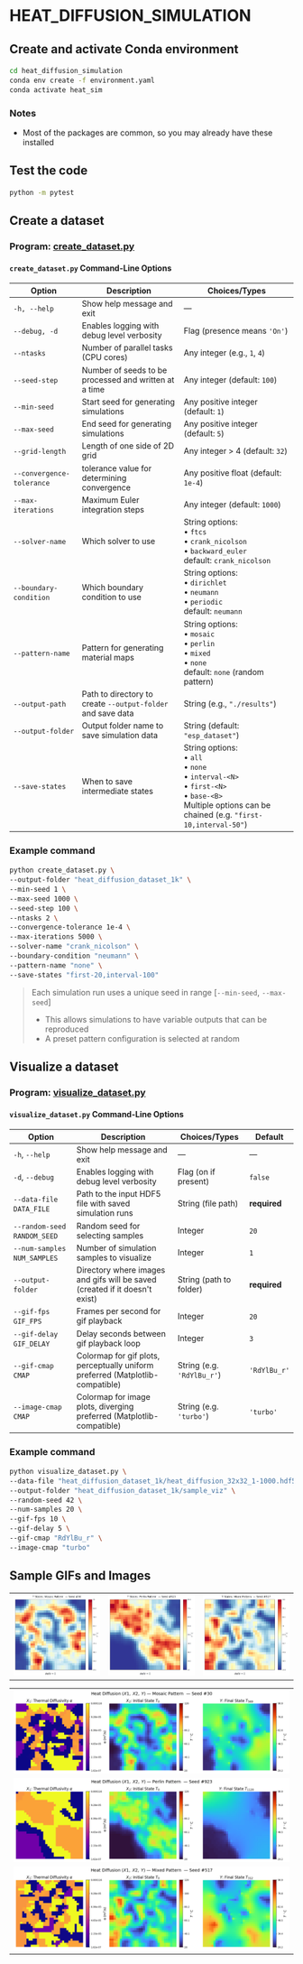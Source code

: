 # HEAT_DIFFUSION_SIMULATION

## Create and activate Conda environment

```bash
cd heat_diffusion_simulation
conda env create -f environment.yaml
conda activate heat_sim
```

### Notes
- Most of the packages are common, so you may already have these installed


## Test the code

```bash
python -m pytest
```

## Create a dataset

### Program: [create_dataset.py](./create_dataset.py)

#### `create_dataset.py` Command-Line Options

| Option                                | Description                                                        | Choices/Types                                                                              |
|---------------------------------------|--------------------------------------------------------------------|--------------------------------------------------------------------------------------------|
| `-h, --help`                          | Show help message and exit                                         | —                                                                                          |
| `--debug, -d`                         | Enables logging with debug level verbosity                         | Flag (presence means `'On'`)                                                               |
| `--ntasks`                            | Number of parallel tasks (CPU cores)                               | Any integer (e.g., `1`, `4`)                                                               |
| `--seed-step`                         | Number of seeds to be processed and written at a time              | Any integer (default: `100`)                                                               |
| `--min-seed`                          | Start seed for generating simulations                              | Any positive integer (default: `1`)                                                        |
| `--max-seed`                          | End seed for generating simulations                                | Any positive integer (default: `5`)                                                        |
| `--grid-length`                       | Length of one side of 2D grid                                      | Any integer > 4 (default: `32`)                                                            |
| `--convergence-tolerance`             | tolerance value for determining convergence                        | Any positive float (default: `1e-4`)                                                              |
| `--max-iterations`                    | Maximum Euler integration steps                                    | Any integer (default: `1000`)                                                              |
| `--solver-name`                       | Which solver to use                                                | String options:<br>• `ftcs`<br>• `crank_nicolson`<br>• `backward_euler`<br>default: `crank_nicolson`                  |
| `--boundary-condition`                | Which boundary condition to use                                    | String options:<br>• `dirichlet`<br>• `neumann`<br>• `periodic`<br>default: `neumann`                                    |
| `--pattern-name`                      | Pattern for generating material maps                               | String options:<br>• `mosaic` <br>• `perlin` <br>• `mixed` <br>• `none` <br>default: `none` (random pattern)                            |
| `--output-path`                       | Path to directory to create `--output-folder` and save data        | String (e.g., `"./results"`)                                                               |
| `--output-folder`                     | Output folder name to save simulation data                         | String (default: `"esp_dataset"`)                                                          |
| `--save-states`                       | When to save intermediate states                                   | String options:<br>• `all`<br>• `none`<br>• `interval-<N>`<br>• `first-<N>`<br>• `base-<B>`<br>Multiple options can be chained (e.g. `"first-10,interval-50"`) |


### Example command

```bash
python create_dataset.py \
--output-folder "heat_diffusion_dataset_1k" \
--min-seed 1 \
--max-seed 1000 \
--seed-step 100 \
--ntasks 2 \
--convergence-tolerance 1e-4 \
--max-iterations 5000 \
--solver-name "crank_nicolson" \
--boundary-condition "neumann" \
--pattern-name "none" \
--save-states "first-20,interval-100"
```

> Each simulation run uses a unique seed in range [`--min-seed`, `--max-seed`]
> - This allows simulations to have variable outputs that can be reproduced
> - A preset pattern configuration is selected at random 

## Visualize a dataset

### Program: [visualize_dataset.py](./visualize_dataset.py)

#### `visualize_dataset.py` Command-Line Options
| Option                      | Description                                                                   | Choices/Types                  | Default         |
|-----------------------------|-------------------------------------------------------------------------------|--------------------------------|-----------------|
| `-h`, `--help`              | Show help message and exit                                                    | —                              | —               |
| `-d`, `--debug`             | Enables logging with debug level verbosity                                    | Flag (on if present)           | `false`         |
| `--data-file DATA_FILE`     | Path to the input HDF5 file with saved simulation runs                        | String (file path)             | **required**    |
| `--random-seed RANDOM_SEED`| Random seed for selecting samples                                             | Integer                        | `20`          |
| `--num-samples NUM_SAMPLES`| Number of simulation samples to visualize                                     | Integer                        | `1`             |
| `--output-folder`           | Directory where images and gifs will be saved (created if it doesn't exist)              | String (path to folder)        | **required**    |
| `--gif-fps GIF_FPS`                 | Frames per second for gif playback                                            | Integer                        | `20`            |
| `--gif-delay GIF_DELAY`                 | Delay seconds between gif playback loop                                          | Integer                        | `3`            |
| `--gif-cmap CMAP`               | Colormap for gif plots, perceptually uniform preferred (Matplotlib-compatible)                            | String (e.g. `'RdYlBu_r'`)      | `'RdYlBu_r'`     |
| `--image-cmap CMAP`               | Colormap for image plots, diverging preferred (Matplotlib-compatible)                            | String (e.g. `'turbo'`)      | `'turbo'`     |

### Example command

```bash
python visualize_dataset.py \
--data-file "heat_diffusion_dataset_1k/heat_diffusion_32x32_1-1000.hdf5" \
--output-folder "heat_diffusion_dataset_1k/sample_viz" \
--random-seed 42 \
--num-samples 20 \
--gif-fps 10 \
--gif-delay 5 \
--gif-cmap "RdYlBu_r" \
--image-cmap "turbo"
```


## Sample GIFs and Images


|  |  |  |
|:---:|:---:|:---:|
| <img src="./images/heat_diffusion_mosaic_30_states.gif" alt="Heat Diffusion States — Mosaic Pattern, Seed #30" style="max-width: 100%; height: auto;" /> | <img src="./images/heat_diffusion_perlin_923_states.gif" alt="Heat Diffusion States — Perlin Pattern, Seed #923" style="max-width: 100%; height: auto;" /> | <img src="./images/heat_diffusion_mixed_517_states.gif" alt="Heat Diffusion States — Mixed Pattern, Seed #517" style="max-width: 100%; height: auto;" /> |

|  |
|:---------:|
| <img src="./images/heat_diffusion_mosaic_30_compare.png" alt="Heat Diffusion Input/Output, Mosaic Pattern, Seed #30" style="max-width: 100%; height: auto;" /> |
| <img src="./images/heat_diffusion_perlin_923_compare.png" alt="Heat Diffusion Input/Output, Perlin Pattern, Seed #923" style="max-width: 100%; height: auto;" /> |
| <img src="./images/heat_diffusion_mixed_517_compare.png" alt="Heat Diffusion Input/Output, Mixed Pattern, Seed #517" style="max-width: 100%; height: auto;" /> |
